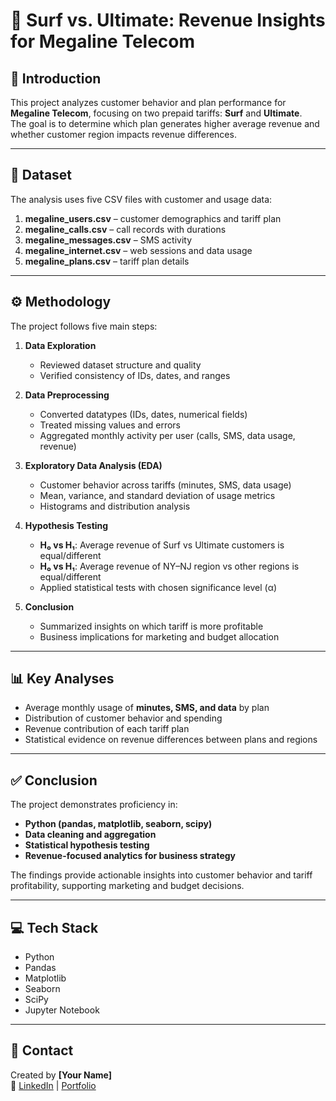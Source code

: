 # 📱 Surf vs. Ultimate: Revenue Insights for Megaline Telecom

## 📌 Introduction
This project analyzes customer behavior and plan performance for **Megaline Telecom**, focusing on two prepaid tariffs: **Surf** and **Ultimate**.  
The goal is to determine which plan generates higher average revenue and whether customer region impacts revenue differences.  

---

## 📂 Dataset
The analysis uses five CSV files with customer and usage data:

1. **megaline_users.csv** – customer demographics and tariff plan  
2. **megaline_calls.csv** – call records with durations  
3. **megaline_messages.csv** – SMS activity  
4. **megaline_internet.csv** – web sessions and data usage  
5. **megaline_plans.csv** – tariff plan details  

---

## ⚙️ Methodology
The project follows five main steps:

1. **Data Exploration**  
   - Reviewed dataset structure and quality  
   - Verified consistency of IDs, dates, and ranges  

2. **Data Preprocessing**  
   - Converted datatypes (IDs, dates, numerical fields)  
   - Treated missing values and errors  
   - Aggregated monthly activity per user (calls, SMS, data usage, revenue)  

3. **Exploratory Data Analysis (EDA)**  
   - Customer behavior across tariffs (minutes, SMS, data usage)  
   - Mean, variance, and standard deviation of usage metrics  
   - Histograms and distribution analysis  

4. **Hypothesis Testing**  
   - **H₀ vs H₁**: Average revenue of Surf vs Ultimate customers is equal/different  
   - **H₀ vs H₁**: Average revenue of NY–NJ region vs other regions is equal/different  
   - Applied statistical tests with chosen significance level (α)  

5. **Conclusion**  
   - Summarized insights on which tariff is more profitable  
   - Business implications for marketing and budget allocation  

---

## 📊 Key Analyses
- Average monthly usage of **minutes, SMS, and data** by plan  
- Distribution of customer behavior and spending  
- Revenue contribution of each tariff plan  
- Statistical evidence on revenue differences between plans and regions  

---

## ✅ Conclusion
The project demonstrates proficiency in:  
- **Python (pandas, matplotlib, seaborn, scipy)**  
- **Data cleaning and aggregation**  
- **Statistical hypothesis testing**  
- **Revenue-focused analytics for business strategy**  

The findings provide actionable insights into customer behavior and tariff profitability, supporting marketing and budget decisions.  

---

## 💻 Tech Stack
- Python  
- Pandas  
- Matplotlib  
- Seaborn  
- SciPy  
- Jupyter Notebook  

---

## 🤝 Contact
Created by **[Your Name]**  
🔗 [LinkedIn](https://www.linkedin.com/in/dianisay/) | [Portfolio](https://yourportfolio.com)
